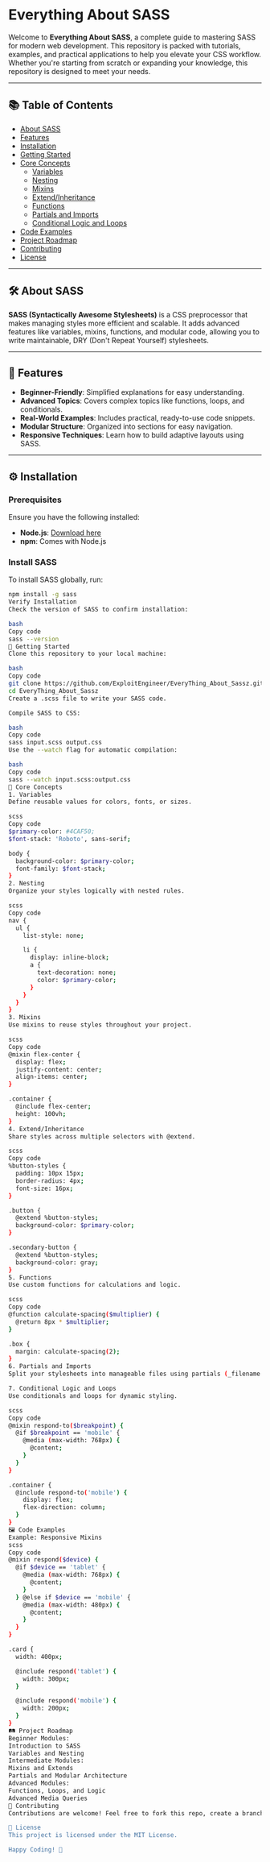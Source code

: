 # Everything About SASS

Welcome to **Everything About SASS**, a complete guide to mastering SASS for modern web development. This repository is packed with tutorials, examples, and practical applications to help you elevate your CSS workflow. Whether you're starting from scratch or expanding your knowledge, this repository is designed to meet your needs.

---

## 📚 Table of Contents

- [About SASS](#about-sass)
- [Features](#features)
- [Installation](#installation)
- [Getting Started](#getting-started)
- [Core Concepts](#core-concepts)
  - [Variables](#1-variables)
  - [Nesting](#2-nesting)
  - [Mixins](#3-mixins)
  - [Extend/Inheritance](#4-extendinheritance)
  - [Functions](#5-functions)
  - [Partials and Imports](#6-partials-and-imports)
  - [Conditional Logic and Loops](#7-conditional-logic-and-loops)
- [Code Examples](#code-examples)
- [Project Roadmap](#project-roadmap)
- [Contributing](#contributing)
- [License](#license)

---

## 🛠 About SASS

**SASS (Syntactically Awesome Stylesheets)** is a CSS preprocessor that makes managing styles more efficient and scalable. It adds advanced features like variables, mixins, functions, and modular code, allowing you to write maintainable, DRY (Don't Repeat Yourself) stylesheets.

---

## 🌟 Features

- **Beginner-Friendly**: Simplified explanations for easy understanding.
- **Advanced Topics**: Covers complex topics like functions, loops, and conditionals.
- **Real-World Examples**: Includes practical, ready-to-use code snippets.
- **Modular Structure**: Organized into sections for easy navigation.
- **Responsive Techniques**: Learn how to build adaptive layouts using SASS.

---

## ⚙️ Installation

### Prerequisites
Ensure you have the following installed:
- **Node.js**: [Download here](https://nodejs.org/)
- **npm**: Comes with Node.js

### Install SASS
To install SASS globally, run:
```bash
npm install -g sass
Verify Installation
Check the version of SASS to confirm installation:

bash
Copy code
sass --version
🚀 Getting Started
Clone this repository to your local machine:

bash
Copy code
git clone https://github.com/ExploitEngineer/EveryThing_About_Sassz.git
cd EveryThing_About_Sassz
Create a .scss file to write your SASS code.

Compile SASS to CSS:

bash
Copy code
sass input.scss output.css
Use the --watch flag for automatic compilation:

bash
Copy code
sass --watch input.scss:output.css
📘 Core Concepts
1. Variables
Define reusable values for colors, fonts, or sizes.

scss
Copy code
$primary-color: #4CAF50;
$font-stack: 'Roboto', sans-serif;

body {
  background-color: $primary-color;
  font-family: $font-stack;
}
2. Nesting
Organize your styles logically with nested rules.

scss
Copy code
nav {
  ul {
    list-style: none;

    li {
      display: inline-block;
      a {
        text-decoration: none;
        color: $primary-color;
      }
    }
  }
}
3. Mixins
Use mixins to reuse styles throughout your project.

scss
Copy code
@mixin flex-center {
  display: flex;
  justify-content: center;
  align-items: center;
}

.container {
  @include flex-center;
  height: 100vh;
}
4. Extend/Inheritance
Share styles across multiple selectors with @extend.

scss
Copy code
%button-styles {
  padding: 10px 15px;
  border-radius: 4px;
  font-size: 16px;
}

.button {
  @extend %button-styles;
  background-color: $primary-color;
}

.secondary-button {
  @extend %button-styles;
  background-color: gray;
}
5. Functions
Use custom functions for calculations and logic.

scss
Copy code
@function calculate-spacing($multiplier) {
  @return 8px * $multiplier;
}

.box {
  margin: calculate-spacing(2);
}
6. Partials and Imports
Split your stylesheets into manageable files using partials (_filename.scss) and @use.

7. Conditional Logic and Loops
Use conditionals and loops for dynamic styling.

scss
Copy code
@mixin respond-to($breakpoint) {
  @if $breakpoint == 'mobile' {
    @media (max-width: 768px) {
      @content;
    }
  }
}

.container {
  @include respond-to('mobile') {
    display: flex;
    flex-direction: column;
  }
}
🖼 Code Examples
Example: Responsive Mixins
scss
Copy code
@mixin respond($device) {
  @if $device == 'tablet' {
    @media (max-width: 768px) {
      @content;
    }
  } @else if $device == 'mobile' {
    @media (max-width: 480px) {
      @content;
    }
  }
}

.card {
  width: 400px;

  @include respond('tablet') {
    width: 300px;
  }

  @include respond('mobile') {
    width: 200px;
  }
}
🛤 Project Roadmap
Beginner Modules:
Introduction to SASS
Variables and Nesting
Intermediate Modules:
Mixins and Extends
Partials and Modular Architecture
Advanced Modules:
Functions, Loops, and Logic
Advanced Media Queries
🤝 Contributing
Contributions are welcome! Feel free to fork this repo, create a branch, and submit a pull request with your changes. Let's make this project better together.

📜 License
This project is licensed under the MIT License.

Happy Coding! 🚀

